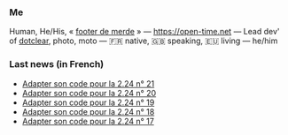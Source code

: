 ### Me

Human, He/His, « [footer de merde](https://open-time.net/post/2013/07/17/La-veritable-histoire-du-Footer-de-merde-) » — https://open-time.net — Lead dev' of [dotclear](https://git.dotclear.org/dev/dotclear), photo, moto — 🇫🇷 native, 🇬🇧 speaking, 🇪🇺 living — he/him

### Last news (in French)

<!-- BLOG-POST-LIST:START -->
- [Adapter son code pour la 2.24 n° 21](https://open-time.net/post/2022/11/10/Adapter-son-code-pour-la-224-n-21)
- [Adapter son code pour la 2.24 n° 20](https://open-time.net/post/2022/11/09/Adapter-son-code-pour-la-224-n-20)
- [Adapter son code pour la 2.24 n° 19](https://open-time.net/post/2022/11/08/Adapter-son-code-pour-la-224-n-19)
- [Adapter son code pour la 2.24 n° 18](https://open-time.net/post/2022/11/07/Adapter-son-code-pour-la-224-n-18)
- [Adapter son code pour la 2.24 n° 17](https://open-time.net/post/2022/11/06/Adapter-son-code-pour-la-224-n-17)
<!-- BLOG-POST-LIST:END -->
